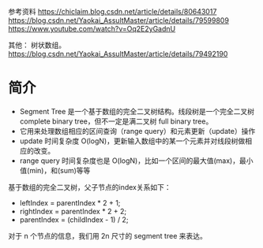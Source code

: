 参考资料
https://chiclaim.blog.csdn.net/article/details/80643017
https://blog.csdn.net/Yaokai_AssultMaster/article/details/79599809
https://www.youtube.com/watch?v=Oq2E2yGadnU

其他：
树状数组。
https://blog.csdn.net/Yaokai_AssultMaster/article/details/79492190


# 简介
* Segment Tree 是一个基于数组的完全二叉树结构。线段树是一个完全二叉树 complete binary tree，但不一定是满二叉树 full binary tree。
* 它用来处理数组相应的区间查询（range query）和元素更新（update）操作
* update 时间复杂度 O(logN)，更新输入数组中的某一个元素并对线段树做相应的改变。
* range query 时间复杂度也是 O(logN)，比如一个区间的最大值(max)，最小值(min)，和(sum)等等

基于数组的完全二叉树，父子节点的index关系如下：
* leftIndex = parentIndex * 2 + 1;
* rightIndex = parentIndex * 2 + 2;
* parentIndex = (childIndex - 1) / 2;

对于 n 个节点的信息，我们用 2n 尺寸的 segment tree 来表达。